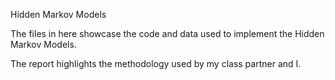 Hidden Markov Models

The files in here showcase the code and data used to implement the Hidden Markov Models.

The report highlights the methodology used by my class partner and I.
